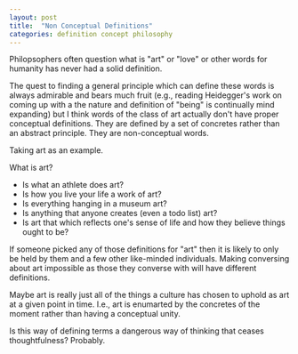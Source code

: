 ```yaml
---
layout: post
title:  "Non Conceptual Definitions"
categories: definition concept philosophy
---
```


Philopsophers often question what is "art" or "love" or other words for humanity has never had a solid definition.

The quest to finding a general principle which can define these words is always admirable and bears much fruit (e.g., reading Heidegger's work on coming up with a the nature and definition of "being" is continually mind expanding) but I think words of the class of art
actually don't have proper conceptual definitions. They are defined by a set of concretes rather than an abstract principle. They are non-conceptual words.

Taking art as an example.

What is art?
* Is what an athlete does art?
* Is how you live your life a work of art?
* Is everything hanging in a museum art?
* Is anything that anyone creates (even a todo list) art?
* Is art that which reflects one's sense of life and how they believe things ought to be?

If someone picked any of those definitions for "art" then it is likely to only be held by them and a few other like-minded individuals. Making conversing about art impossible as those they converse with will have different definitions.

Maybe art is really just all of the things a culture has chosen to uphold as art at a given point in time. I.e., art is enumarted by the concretes of the moment rather than having a conceptual unity.

Is this way of defining terms a dangerous way of thinking that ceases thoughtfulness? Probably.